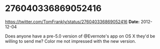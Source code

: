 # 276040336869052416
https://twitter.com/TomFrankly/status/276040336869052416
**Date:** 2012-12-04

Does anyone have a pre-5.0 version of @Evernote's app on OS X they'd be willing to send me? Color me not impressed with the new version.
